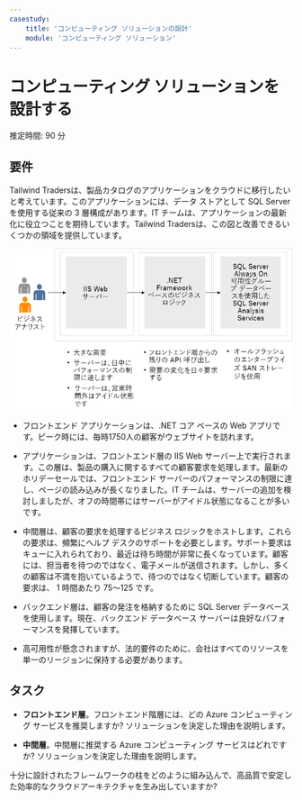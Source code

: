 ```yaml
---
casestudy:
    title: 'コンピューティング ソリューションの設計'
    module: 'コンピューティング ソリューション'
---
```


# コンピューティング ソリューションを設計する

推定時間: 90 分

## 要件

Tailwind Tradersは、製品カタログのアプリケーションをクラウドに移行したいと考えています。このアプリケーションには、データ ストアとして SQL Server を使用する従来の 3 層構成があります。IT チームは、アプリケーションの最新化に役立つことを期待しています。Tailwind Tradersは、この図と改善できるいくつかの領域を提供しています。 

![コンピューティング アーキテクチャ](media/compute.png)

* フロントエンド アプリケーションは、.NET コア ベースの Web アプリです。ピーク時には、毎時1750人の顧客がウェブサイトを訪れます。 

* アプリケーションは、フロントエンド層の IIS Web サーバー上で実行されます。この層は、製品の購入に関するすべての顧客要求を処理します。最新のホリデーセールでは、フロントエンド サーバーのパフォーマンスの制限に達し、ページの読み込みが長くなりました。IT チームは、サーバーの追加を検討しましたが、オフの時間帯にはサーバーがアイドル状態になることが多いです。

* 中間層は、顧客の要求を処理するビジネス ロジックをホストします。これらの要求は、頻繁にヘルプ デスクのサポートを必要とします。サポート要求はキューに入れられており、最近は待ち時間が非常に長くなっています。顧客には、担当者を待つのではなく、電子メールが送信されます。しかし、多くの顧客は不満を抱いているようで、待つのではなく切断しています。顧客の要求は、 1 時間あたり 75～125 です。 

* バックエンド層は、顧客の発注を格納するために SQL Server データベースを使用します。現在、バックエンド データベース サーバーは良好なパフォーマンスを発揮しています。

* 高可用性が懸念されますが、法的要件のために、会社はすべてのリソースを単一のリージョンに保持する必要があります。

## タスク

* **フロントエンド層**。フロントエンド階層には、どの Azure コンピューティング サービスを推奨しますか? ソリューションを決定した理由を説明します。 

* **中間層**。中間層に推奨する Azure コンピューティング サービスはどれですか? ソリューションを決定した理由を説明します。 

十分に設計されたフレームワークの柱をどのように組み込んで、高品質で安定した効率的なクラウドアーキテクチャを生み出していますか?
